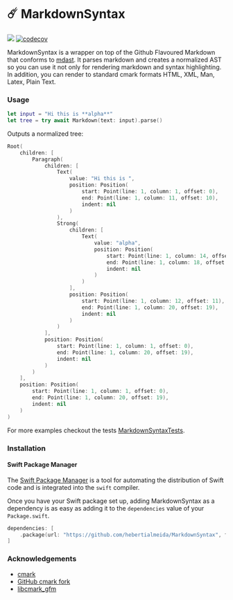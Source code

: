 # ☄️ MarkdownSyntax

![](https://github.com/hebertialmeida/MarkdownSyntax/workflows/Swift/badge.svg)
[![codecov](https://codecov.io/gh/hebertialmeida/MarkdownSyntax/branch/master/graph/badge.svg)](https://codecov.io/gh/hebertialmeida/MarkdownSyntax)

MarkdownSyntax is a wrapper on top of the Github Flavoured Markdown that conforms to [mdast](https://github.com/syntax-tree/mdast). It parses markdown and creates a normalized AST so you can use it not only for rendering markdown and syntax highlighting. In addition, you can render to standard cmark formats HTML, XML, Man, Latex, Plain Text.

### Usage

```swift
let input = "Hi this is **alpha**"
let tree = try await Markdown(text: input).parse()
```

Outputs a normalized tree:

```swift
Root(
    children: [
        Paragraph(
            children: [
                Text(
                    value: "Hi this is ",
                    position: Position(
                        start: Point(line: 1, column: 1, offset: 0),
                        end: Point(line: 1, column: 11, offset: 10),
                        indent: nil
                    )
                ),
                Strong(
                    children: [
                        Text(
                            value: "alpha",
                            position: Position(
                                start: Point(line: 1, column: 14, offset: 13),
                                end: Point(line: 1, column: 18, offset: 17),
                                indent: nil
                            )
                        )
                    ],
                    position: Position(
                        start: Point(line: 1, column: 12, offset: 11),
                        end: Point(line: 1, column: 20, offset: 19),
                        indent: nil
                    )
                )
            ],
            position: Position(
                start: Point(line: 1, column: 1, offset: 0),
                end: Point(line: 1, column: 20, offset: 19),
                indent: nil
            )
        )
    ],
    position: Position(
        start: Point(line: 1, column: 1, offset: 0),
        end: Point(line: 1, column: 20, offset: 19),
        indent: nil
    )
)
```

For more examples checkout the tests [MarkdownSyntaxTests](https://github.com/hebertialmeida/MarkdownSyntax/tree/master/Tests/MarkdownSyntaxTests).

### Installation
#### Swift Package Manager

The [Swift Package Manager](https://swift.org/package-manager/) is a tool for automating the distribution of Swift code and is integrated into the `swift` compiler.

Once you have your Swift package set up, adding MarkdownSyntax as a dependency is as easy as adding it to the `dependencies` value of your `Package.swift`.

```swift
dependencies: [
    .package(url: "https://github.com/hebertialmeida/MarkdownSyntax", from: "1.2.0")
]
```

### Acknowledgements

- [cmark](https://github.com/commonmark/cmark)
- [GitHub cmark fork](https://github.com/github/cmark)
- [libcmark_gfm](https://github.com/KristopherGBaker/libcmark_gfm)
